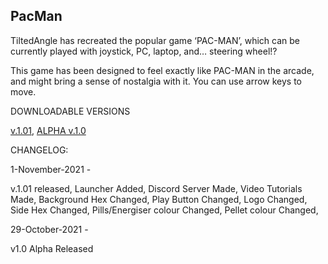 ## PacMan 

TiltedAngle has recreated the popular game ‘PAC-MAN’, which can be currently played with joystick, PC, laptop, and… steering wheel!?

This game has been designed to feel exactly like PAC-MAN in the arcade, and might bring a sense of nostalgia with it. You can use arrow keys to move.


DOWNLOADABLE VERSIONS

[v.1.01](https://drive.google.com/file/d/1esWCuVkbXE_NRGx8fetnIhi-eGb4-zG3/view?usp=sharing),
[ALPHA v.1.0](https://apkadmin.com/mznvppw351i2/PACMAN-alphav1.0.html.html)


CHANGELOG:

1-November-2021 - 

v.1.01 released,
 Launcher Added,
 Discord Server Made,
 Video Tutorials Made,
 Background Hex Changed,
 Play Button Changed,
 Logo Changed,
 Side Hex Changed,
 Pills/Energiser colour Changed,
 Pellet colour Changed,


29-October-2021 - 

v1.0 Alpha Released
